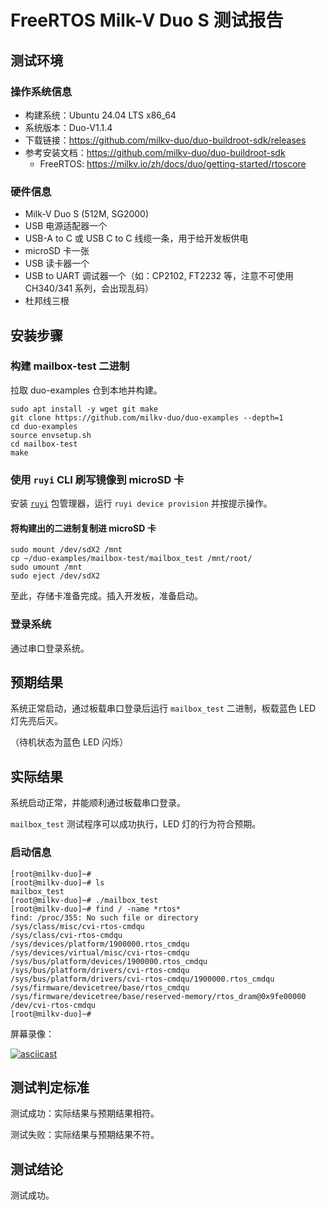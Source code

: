 # FreeRTOS Milk-V Duo S 测试报告

## 测试环境

### 操作系统信息

- 构建系统：Ubuntu 24.04 LTS x86_64
- 系统版本：Duo-V1.1.4
- 下载链接：https://github.com/milkv-duo/duo-buildroot-sdk/releases
- 参考安装文档：https://github.com/milkv-duo/duo-buildroot-sdk
    - FreeRTOS: https://milkv.io/zh/docs/duo/getting-started/rtoscore

### 硬件信息

- Milk-V Duo S (512M, SG2000)
- USB 电源适配器一个
- USB-A to C 或 USB C to C 线缆一条，用于给开发板供电
- microSD 卡一张
- USB 读卡器一个
- USB to UART 调试器一个（如：CP2102, FT2232 等，注意不可使用 CH340/341 系列，会出现乱码）
- 杜邦线三根

## 安装步骤

### 构建 mailbox-test 二进制

拉取 duo-examples 仓到本地并构建。

```shell
sudo apt install -y wget git make
git clone https://github.com/milkv-duo/duo-examples --depth=1
cd duo-examples
source envsetup.sh
cd mailbox-test
make
```

### 使用 `ruyi` CLI 刷写镜像到 microSD 卡

安装 [`ruyi`](https://github.com/ruyisdk/ruyi) 包管理器，运行 `ruyi device provision` 并按提示操作。

#### 将构建出的二进制复制进 microSD 卡

```shell
sudo mount /dev/sdX2 /mnt
cp ~/duo-examples/mailbox-test/mailbox_test /mnt/root/
sudo umount /mnt
sudo eject /dev/sdX2
```

至此，存储卡准备完成。插入开发板，准备启动。

### 登录系统

通过串口登录系统。

## 预期结果

系统正常启动，通过板载串口登录后运行 `mailbox_test` 二进制，板载蓝色 LED 灯先亮后灭。

（待机状态为蓝色 LED 闪烁）

## 实际结果

系统启动正常，并能顺利通过板载串口登录。

`mailbox_test` 测试程序可以成功执行，LED 灯的行为符合预期。

### 启动信息

```log
[root@milkv-duo]~#
[root@milkv-duo]~# ls
mailbox_test
[root@milkv-duo]~# ./mailbox_test
[root@milkv-duo]~# find / -name *rtos*
find: /proc/355: No such file or directory
/sys/class/misc/cvi-rtos-cmdqu
/sys/class/cvi-rtos-cmdqu
/sys/devices/platform/1900000.rtos_cmdqu
/sys/devices/virtual/misc/cvi-rtos-cmdqu
/sys/bus/platform/devices/1900000.rtos_cmdqu
/sys/bus/platform/drivers/cvi-rtos-cmdqu
/sys/bus/platform/drivers/cvi-rtos-cmdqu/1900000.rtos_cmdqu
/sys/firmware/devicetree/base/rtos_cmdqu
/sys/firmware/devicetree/base/reserved-memory/rtos_dram@0x9fe00000
/dev/cvi-rtos-cmdqu
[root@milkv-duo]~#
```

屏幕录像：

[![asciicast](https://asciinema.org/a/3JlGE9DBVemEnRqIffzKhNKcT.svg)](https://asciinema.org/a/3JlGE9DBVemEnRqIffzKhNKcT)

## 测试判定标准

测试成功：实际结果与预期结果相符。

测试失败：实际结果与预期结果不符。

## 测试结论

测试成功。
